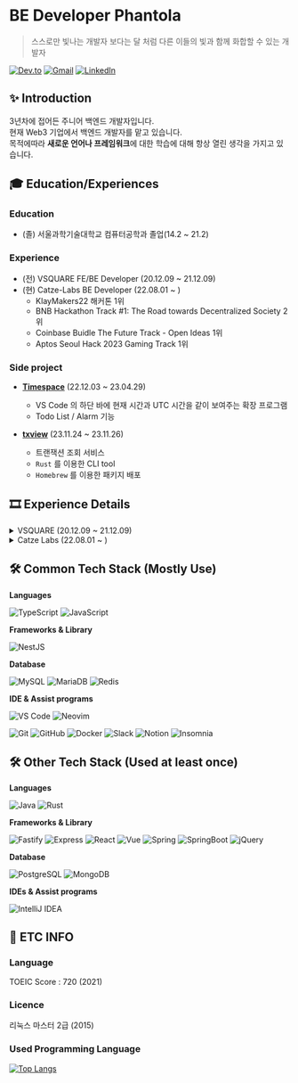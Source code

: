 # BE Developer Phantola

> 스스로만 빛나는 개발자 보다는 달 처럼 다른 이들의 빛과 함께 화합할 수 있는 개발자

[![Dev.to](https://img.shields.io/badge/Phantola's%20dev.to-0A0A0A.svg?&style=for-the-badge&logo=dev.to&logoColor=white)](https://dev.to/phantolajang)
[![Gmail](https://img.shields.io/badge/phantoladev@gmail.com-EA4335.svg?&style=for-the-badge&logo=Gmail&logoColor=white)](mailto:phantoladev@gmail.com)
[![LinkedIn](https://img.shields.io/badge/phantola-0E76A8.svg?&style=for-the-badge&logo=LinkedIn&logoColor=white)](https://www.linkedin.com/in/phantola/)

## ✨ Introduction

3년차에 접어든 주니어 백엔드 개발자입니다.  
현재 Web3 기업에서 백엔드 개발자를 맡고 있습니다.  
목적에따라 **새로운 언어나 프레임워크**에 대한 학습에 대해 항상 열린 생각을 가지고 있습니다.  

## 🎓 Education/Experiences

### Education
- (졸) 서울과학기술대학교 컴퓨터공학과 졸업(14.2 ~ 21.2)

### Experience
- (전) VSQUARE FE/BE Developer (20.12.09 ~ 21.12.09)
- (현) Catze-Labs BE Developer (22.08.01 ~ )
  - KlayMakers22 해커톤 1위
  - BNB Hackathon Track #1: The Road towards Decentralized Society 2위
  - Coinbase Buidle The Future Track - Open Ideas 1위
  - Aptos Seoul Hack 2023 Gaming Track 1위 

### Side project
- [**Timespace**](https://github.com/Phantola/TimeSpace) (22.12.03 ~ 23.04.29)
  - VS Code 의 하단 바에 현재 시간과 UTC 시간을 같이 보여주는 확장 프로그램 
  - Todo List / Alarm 기능

- [**txview**](https://github.com/Phantola/txview) (23.11.24 ~ 23.11.26)
  - 트랜잭션 조회 서비스
  - `Rust` 를 이용한 CLI tool
  - `Homebrew` 를 이용한 패키지 배포

## 🎞 Experience Details

<details>
  <summary>VSQUARE (20.12.09 ~ 21.12.09)</summary>
  <div markdown="1">
  
  프론트단의 **연동업무**와 **CMS 시스템 개발**, **백엔드 로직, API 개발**을 담당했습니다.  
  중소기업이 예년 수익을 당해 2분기 만에 채우는 동안의 개발 역량을 맡아왔습니다.
    
    
  |IDE|Groupware|CI/CD|Version Control|
  |----|----|----|----|
  |IntelliJ IDEA| Slack, Zeplin, FileZilla|Zenkins|Git

  #### 📜 Projects summary

  - [**총신대학교**](http://www.chongshin.ac.kr) ![role-badge](https://img.shields.io/badge/Role-FE-red)

    - JavaScript, HTML5/CSS. 퍼블리싱 작업 및 프론트 연동
    - 백오피스 연동 (학생 조회, 증명서 출력, 기타 기존 시스템과의 마이그레이션 작업)

  - [**자생한방병원**](https://jaseng.education) ![role-badge](https://img.shields.io/badge/Role-FE-red)
    - 퍼블리싱
    - 내부 이메일 발송 로직 구현
    - 내부 LMS 수료증 PDF 파일 구현
    - 유료강의 쿠폰 기능 Table 설계, SQL 구현, API 설계 및 구현, 프론트 연동.
  - [**한국여성인권진흥원**](http://edu.stop.or.kr) ![role-badge](https://img.shields.io/badge/Role-FE-red)
    - 퍼블리싱
    - 메뉴 및 데이터 연동
    - 회원가입/로그인 구현
    - JavaScript 를 사용한 캐로셀 개발 및 애니메이션 구현
    - 회원가입 부터 수료증 출력 까지 플로우의 프론트 비즈니스 로직 개발 (LMS)
  - [**정화예술대학교 메인페이지 및 학사정보시스템**](http://jb.ac.kr) ![role-badge](https://img.shields.io/badge/Role-FE/BE-blueviolet)
    - 메인 페이지 컨텐츠 연동
    - 내부 CMS 페이지 3rd party 라이브러리 연동 (Chart.js)
    - 내부 CMS 페이지 전반적인 데이터 연동
    - 내부 CMS 페이지 Table 설계 및 SQL 개발 (학생 상담 기능)
    - 내부 CMS 페이지 API 개발 (학생 상담 기능)
    - 전반적인 백오피스 및 메인페이지 유지보수
  - [**어린이급식관리지원센터**](https://eip.ccfsm.or.kr/) ![role-badge](https://img.shields.io/badge/Role-BE-skyblue)
  - [**어린이급식관리지원센터 식단관리서비스**](https://menuplan.ccfsm.or.kr/) ![role-badge](https://img.shields.io/badge/Role-BE-skyblue)
    - CMS 페이지 퍼블리싱 작업 및 프론트 연동
    - 식단표 편집기능 구현
    - 식단표, 레시피, 음식, 영양소 백엔드 로직 개발
    - 관련 기능 API 설계 및 SQL 개발
    - 식단표 작성 화면 연동 및 로직 개발
    - 식단표, 영양소 통계 Excel file export 로직 개발
    - 기타 비즈니스 로직 구현 (LMS)
    - 시스템 유지보수
  - **Project Cygnus** - Spring, Mybatis / jQuery, VaniliaJS 이용한 E-commerce 솔루션
    - 회원정보 Table 설계 및 SQL 구현
    - 상품 Table 설계 및 관련 CRUD 기능 개발
    - 상품 카테고리 기능 개발
    - 상품 프리뷰 영상 플레이어 개발
    - PG사 결제모듈(이니시스) 연동
  </div>
</details>
  
<details>
  <summary>Catze Labs (22.08.01 ~ )</summary>
  <div markdown="1">
      
  |IDE|Groupware|CI/CD|Version Control|
  |----|----|----|----|
  |VS Code, NeoVim| Slack, Figma, Notion|Github Action, EKS, GCP, Kubernates, etc..|Git

  #### 📜 Projects summary

  - [**Yooldo**](https://app.yooldo.gg) (CBT 2nd Done) ![role-badge](https://img.shields.io/badge/Role-BE-skyblue)  
    - NFT를 기반으로한 P2E 게임 플랫폼
    - Web3 Indexer 를 이용한 비즈니스 로직 개발
    - BE 전체 구축
    - Google OAuth 연동
    - 온체인 토큰 (ERC-20) 과 게임 VC 로의 양방향 비즈니스 로직 설계 및 개발
    - 게임 어뷰징에 대한 재판 시스템 개발 및 리팩토링

  - **Alice-bot** (개발 중단) ![role-badge](https://img.shields.io/badge/Role-BE/Dev-blue)  
    - Web3 커뮤니티 CyberGalz의 디스코드 봇
    - Virtual Currency 를 이용한 디스코드 서버 내 경제 시스템을 구현
    - Table 설계, 비즈니스 로직 및 API Endpoint 구현
    - 트위터 API 이용한 필터 기능 개발
    - 타 프로덕트와 Virtual Currency 연동

  - [**KUP**](https://kup.vercel.app) ![role-badge](https://img.shields.io/badge/Role-STAFF-black)  
    - DoraHacks 에서 주관한 KlayMakers22 출품작
    - NFT & Metaverse 부문 1위
    - 기획 참여
    
  - [**R3plica**](https://r3plica-web.vercel.app) ![role-badge](https://img.shields.io/badge/Role-BE-skyblue)  
    - **BNB Chain innovation Hackathon (BNB Chain) / Coinbase Buidle The Future (XDC Chain)** 출품작
    - BNB Hackathon Track #1: The Road towards Decentralized Society 2위
    - Coinbase Buidle The Future Track - Open Ideas 1위
    - BE 전체 참여 (Table 설계, 비즈니스 로직, API 엔드포인트, Indexer 등)
    
  - [**Aptoplay**](https://aptoplay-web.vercel.app/) ![role-badge](https://img.shields.io/badge/Role-BE-skyblue)
    - Aptos Seoul Hack 2023 Gaming Track 1위
    - BE 전체 개발
    - [**Aptoplay-core**](https://www.npmjs.com/package/aptoplay-core) 라이브러리 전체 개발

  - **Trouble punk Game Server** ![role-badge](https://img.shields.io/badge/Role-BE-skyblue)
    - P2E Game `Trouble-punk : Cybergalz` 의 게임서버
    - Firebase 이용
    - BE 전체 구축
    - 리그 설계 및 보상정산 개발

  - **Autosang Server (Deprecated)** ![role-badge](https://img.shields.io/badge/Role-BE-skyblue)
    - 전략 기반 자동매매 시스템
    - BE 초기 세팅 및 피드백

  - **Catze Backoffice** ![role-badge](https://img.shields.io/badge/Role-BE-skyblue)
    - 사내 백오피스 시스템
    - BE 전체 구축
    - Github PR Auto Merge 기능 개발
    - 각 프로덕트 별 관리 기능 개발
    - Google OAuth 연동
    - Slack OTP 기능 개발

  - **Catze Nest Logger** ![role-badge](https://img.shields.io/badge/Role-BE-skyblue)
    - 사내 모니터링용 NestJS 로거 라이브러리
    - 데코레이터를 통한 자동 로거 인젝션 및 메소드 추적
    - 기존에 존재하지 않았던 로깅 시스템을 시작하는 계기
   
  - **Catze Nest Crypto** ![role-badge](https://img.shields.io/badge/Role-BE-skyblue)
    - 전자봉투 암호화를 구현한 사내 NestJS Library
    - 데코레이터를 통한 Request, Repsonse parsing
    
  </div>
  
</details>

## 🛠 Common Tech Stack (Mostly Use)

**Languages**  

![TypeScript](https://img.shields.io/badge/TypeScript-3178C6.svg?&style=for-the-badge&logo=TypeScript&logoColor=white)
![JavaScript](https://img.shields.io/badge/JavaScript-f7df12.svg?&style=for-the-badge&logo=JavaScript&logoColor=black)

**Frameworks & Library**   

![NestJS](https://img.shields.io/badge/NestJS-E0234E.svg?&style=for-the-badge&logo=NestJS&logoColor=white)

**Database**  

![MySQL](https://img.shields.io/badge/MySQL-4479A1.svg?&style=for-the-badge&logo=MySQL&logoColor=white)
![MariaDB](https://img.shields.io/badge/MariaDB-003545.svg?&style=for-the-badge&logo=MariaDB&logoColor=white)
![Redis](https://img.shields.io/badge/Redis-DC382D.svg?&style=for-the-badge&logo=Redis&logoColor=white)

**IDE & Assist programs**  

![VS Code](https://img.shields.io/badge/Visual%20Studio%20Code-007ACC.svg?&style=for-the-badge&logo=VisualStudioCode&logoColor=white)
![Neovim](https://img.shields.io/badge/Neovim-57A143.svg?&style=for-the-badge&logo=Neovim&logoColor=white)

![Git](https://img.shields.io/badge/Git-F05032.svg?&style=for-the-badge&logo=Git&logoColor=white)
![GitHub](https://img.shields.io/badge/GitHub-181717.svg?&style=for-the-badge&logo=GitHub&logoColor=white)
![Docker](https://img.shields.io/badge/Docker-2496ED.svg?&style=for-the-badge&logo=Docker&logoColor=white)
![Slack](https://img.shields.io/badge/Slack-4A154B.svg?&style=for-the-badge&logo=Slack&logoColor=white)
![Notion](https://img.shields.io/badge/Notion-000000.svg?&style=for-the-badge&logo=Notion&logoColor=white)
![Insomnia](https://img.shields.io/badge/Insomnia-4000BF.svg?&style=for-the-badge&logo=Insomnia&logoColor=white)


## 🛠 Other Tech Stack (Used at least once)

**Languages**  

![Java](https://img.shields.io/badge/Java-00736.svg?&style=for-the-badge&logo=Java&logoColor=white)
![Rust](https://img.shields.io/badge/Rust-000000.svg?&style=for-the-badge&logo=Rust&logoColor=white)

**Frameworks & Library**  

![Fastify](https://img.shields.io/badge/Fastify-000000.svg?&style=for-the-badge&logo=Fastify&logoColor=white)
![Express](https://img.shields.io/badge/Express-000000.svg?&style=for-the-badge&logo=Express&logoColor=white)
![React](https://img.shields.io/badge/React-61DAFB.svg?&style=for-the-badge&logo=React&logoColor=black)
![Vue](https://img.shields.io/badge/Vue.js-4FC08D.svg?&style=for-the-badge&logo=Vue.js&logoColor=white)
![Spring](https://img.shields.io/badge/Spring-6DB33F.svg?&style=for-the-badge&logo=Spring&logoColor=white)
![SpringBoot](https://img.shields.io/badge/Spring%20Boot-6DB33F.svg?&style=for-the-badge&logo=SpringBoot&logoColor=white)
![jQuery](https://img.shields.io/badge/jQuery-0769AD.svg?&style=for-the-badge&logo=jQuery&logoColor=white)

**Database**

![PostgreSQL](https://img.shields.io/badge/PostgreSQL-4169E1.svg?&style=for-the-badge&logo=PostgreSQL&logoColor=white)
![MongoDB](https://img.shields.io/badge/MongoDB-47A248.svg?&style=for-the-badge&logo=MongoDB&logoColor=white)

**IDEs & Assist programs**

![IntelliJ IDEA](https://img.shields.io/badge/IntelliJ%20IDEA-000000.svg?&style=for-the-badge&logo=IntelliJIDEA&logoColor=white)

## 🚬 ETC INFO

### Language

TOEIC Score : 720 (2021)

### Licence

리눅스 마스터 2급 (2015)

### Used Programming Language

[![Top Langs](https://github-readme-stats.vercel.app/api/top-langs/?username=Phantola&layout=compact)](https://github.com/Phantola/github-readme-stats)

